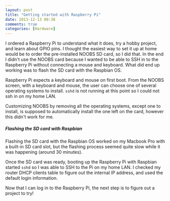```yaml
---
layout: post
title: "Getting started with Raspberry Pi"
date: 2013-12-13 00:38
comments: true
categories: [Hardware]
---
```


I ordered a Raspberry Pi to understand what it does, try a hobby project, and learn about GPIO pins. I thought the easiest way to set it up at home would be to order the pre-installed NOOBS SD card, so I did that. In the end I didn't use the NOOBS card because I wanted to be able to SSH in to the Raspberry Pi without connecting a mouse and keyboard. What did end up working was to flash the SD card with the Raspbian OS.

Raspberry Pi expects a keyboard and mouse on first boot. From the NOOBS screen, with a keyboard and mouse, the user can choose one of several operating systems to install. `sshd` is not running at this point so I could not ssh in on my home LAN.

Customizing NOOBS by removing all the operating systems, except one to install, is supposed to automatically install the one left on the card, however this didn't work for me.

##### Flashing the SD card with Raspbian

Flashing the SD card with the Raspbian OS worked on my Macbook Pro with a built-in SD card slot, but the flashing process seemed quite slow while it was happening (around 30 minutes).

Once the SD card was ready, booting up the Raspberry Pi with Raspbian started `sshd` so I was able to SSH to the Pi on my home LAN. I checked my router DHCP clients table to figure out the internal IP address, and used the default login information. 

Now that I can log in to the Raspberry Pi, the next step is to figure out a project to try!
